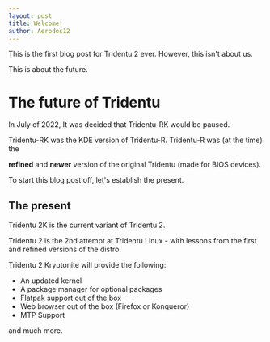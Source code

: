 ```yaml
---
layout: post
title: Welcome!
author: Aerodos12
---
```


This is the first blog post for Tridentu 2 ever. However, this isn't about us.

This is about the future.


# The future of Tridentu

In July of 2022, It was decided that Tridentu-RK would be paused.

Tridentu-RK was the KDE version of Tridentu-R. Tridentu-R was (at the time) the

**refined** and **newer** version of the original Tridentu (made for BIOS devices).

To start this blog post off, let's establish the present.


## The present

Tridentu 2K is the current variant of Tridentu 2.

Tridentu 2 is the 2nd attempt at Tridentu Linux - with lessons from the first and refined versions of the distro.

Tridentu 2 Kryptonite will provide the following:

- An updated kernel
- A package manager for optional packages
- Flatpak support out of the box
- Web browser out of the box (Firefox or Konqueror)
- MTP Support

and much more.
